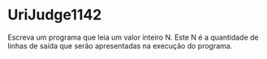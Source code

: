 # UriJudge1142
Escreva um programa que leia um valor inteiro N. Este N é a quantidade de linhas de saída que serão apresentadas na execução do programa.
